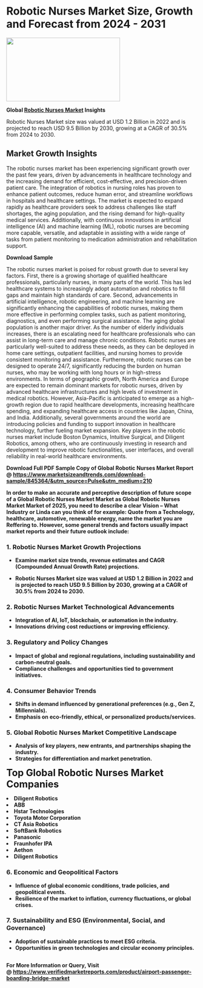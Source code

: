 <H1>Robotic Nurses Market Size, Growth and Forecast from 2024 - 2031</H1><img class="aligncenter size-medium wp-image-584254" src="https://thirdeyenews.in/wp-content/uploads/2024/09/Global-Market-Research-300x168.jpeg" alt="" width="300" height="168" /><p><strong>Global&nbsp;<a href="https://www.marketsizeandtrends.com/download-sample/845364/&amp;utm_source=Pulse&amp;utm_medium=210">Robotic Nurses Market</a> Insights</strong></p><p>Robotic Nurses Market size was valued at USD 1.2 Billion in 2022 and is projected to reach USD 9.5 Billion by 2030, growing at a CAGR of 30.5% from 2024 to 2030.</p><p><h2>Market Growth Insights</h2> <p>The robotic nurses market has been experiencing significant growth over the past few years, driven by advancements in healthcare technology and the increasing demand for efficient, cost-effective, and precision-driven patient care. The integration of robotics in nursing roles has proven to enhance patient outcomes, reduce human error, and streamline workflows in hospitals and healthcare settings. The market is expected to expand rapidly as healthcare providers seek to address challenges like staff shortages, the aging population, and the rising demand for high-quality medical services. Additionally, with continuous innovations in artificial intelligence (AI) and machine learning (ML), robotic nurses are becoming more capable, versatile, and adaptable in assisting with a wide range of tasks from patient monitoring to medication administration and rehabilitation support.</p> <p><strong>Download Sample</strong></p> <p>The robotic nurses market is poised for robust growth due to several key factors. First, there is a growing shortage of qualified healthcare professionals, particularly nurses, in many parts of the world. This has led healthcare systems to increasingly adopt automation and robotics to fill gaps and maintain high standards of care. Second, advancements in artificial intelligence, robotic engineering, and machine learning are significantly enhancing the capabilities of robotic nurses, making them more effective in performing complex tasks, such as patient monitoring, diagnostics, and even performing surgical assistance. The aging global population is another major driver. As the number of elderly individuals increases, there is an escalating need for healthcare professionals who can assist in long-term care and manage chronic conditions. Robotic nurses are particularly well-suited to address these needs, as they can be deployed in home care settings, outpatient facilities, and nursing homes to provide consistent monitoring and assistance. Furthermore, robotic nurses can be designed to operate 24/7, significantly reducing the burden on human nurses, who may be working with long hours or in high-stress environments. In terms of geographic growth, North America and Europe are expected to remain dominant markets for robotic nurses, driven by advanced healthcare infrastructures and high levels of investment in medical robotics. However, Asia-Pacific is anticipated to emerge as a high-growth region due to rapid healthcare developments, increasing healthcare spending, and expanding healthcare access in countries like Japan, China, and India. Additionally, several governments around the world are introducing policies and funding to support innovation in healthcare technology, further fueling market expansion. Key players in the robotic nurses market include Boston Dynamics, Intuitive Surgical, and Diligent Robotics, among others, who are continuously investing in research and development to improve robotic functionalities, user interfaces, and overall reliability in real-world healthcare environments. <p><strong></p><p><span class=""><strong>Download Full PDF Sample Copy of Global Robotic Nurses Market Report</strong> @ <a href="https://www.marketsizeandtrends.com/download-sample/845364/&amp;utm_source=Pulse&amp;utm_medium=210" target="_blank">https://www.marketsizeandtrends.com/download-sample/845364/&amp;utm_source=Pulse&amp;utm_medium=210</a></span></p><p>In order to make an accurate and perceptive description of future scope of a Global&nbsp;Robotic Nurses Market Market as Global&nbsp;Robotic Nurses Market Market of 2025, you need to describe a clear Vision &ndash; What Industry or Linda can you think of for example: Quote from a Technology, healthcare, automotive, renewable energy, name the market you are Reffering to. However, some general trends and factors usually impact market reports and their future outlook include:</p><h3>1.&nbsp;<strong>Robotic Nurses Market Growth Projections</strong></h3><ul><li>Examine market size trends, revenue estimates and CAGR (Compounded Annual Growth Rate) projections.</li><li><p>Robotic Nurses Market size was valued at USD 1.2 Billion in 2022 and is projected to reach USD 9.5 Billion by 2030, growing at a CAGR of 30.5% from 2024 to 2030.</p></li></ul><h3>2.&nbsp;<strong>Robotic Nurses Market Technological Advancements</strong></h3><ul><li>Integration of AI, IoT, blockchain, or automation in the industry.</li><li>Innovations driving cost reductions or improving efficiency.</li></ul><h3>3.&nbsp;<strong>Regulatory and Policy Changes</strong></h3><ul><li>Impact of global and regional regulations, including sustainability and carbon-neutral goals.</li><li>Compliance challenges and opportunities tied to government initiatives.</li></ul><h3>4.&nbsp;<strong>Consumer Behavior Trends</strong></h3><ul><li>Shifts in demand influenced by generational preferences (e.g., Gen Z, Millennials).</li><li>Emphasis on eco-friendly, ethical, or personalized products/services.</li></ul><h3>5.&nbsp;<strong>Global Robotic Nurses Market Competitive Landscape</strong></h3><ul><li>Analysis of key players, new entrants, and partnerships shaping the industry.</li><li>Strategies for differentiation and market penetration.</li></ul><p data-pm-slice="1 1 []"><span style="color: inherit; font-family: inherit; font-size: 25px;">Top Global Robotic Nurses Market Companies</span></p><div class="" data-test-id=""><p><li>Diligent Robotics</li><li> ABB</li><li> Hstar Technologies</li><li> Toyota Motor Corporation</li><li> CT Asia Robotics</li><li> SoftBank Robotics</li><li> Panasonic</li><li> Fraunhofer IPA</li><li> Aethon</li><li> Diligent Robotics</li></p></div><h3>6.&nbsp;<strong>Economic and Geopolitical Factors</strong></h3><ul><li>Influence of global economic conditions, trade policies, and geopolitical events.</li><li>Resilience of the market to inflation, currency fluctuations, or global crises.</li></ul><h3>7.&nbsp;<strong>Sustainability and ESG (Environmental, Social, and Governance)</strong></h3><ul><li>Adoption of sustainable practices to meet ESG criteria.</li><li>Opportunities in green technologies and circular economy principles.</li></ul><h2><strong style="font-size: 14px;">For More Information or Query, Visit @&nbsp;</strong><a style="background-color: #ffffff; font-size: 14px;" href="https://www.marketsizeandtrends.com/report/robotic-nurses-market/" target="_blank">https://www.verifiedmarketreports.com/product/airport-passenger-boarding-bridge-market</a></h2>
